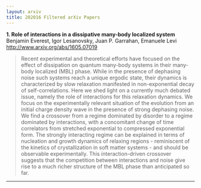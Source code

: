```yaml
---
layout: arxiv
title: 202016 Filtered arXiv Papers
---
```


**1.    Role of interactions in a dissipative many-body localized system**  
Benjamin Everest, Igor Lesanovsky, Juan P. Garrahan, Emanuele Levi  
http://www.arxiv.org/abs/1605.07019  
<blockquote>
<p>
Recent experimental and theoretical efforts have focused on the effect of dissipation on quantum many-body systems in their many-body localized (MBL) phase. While in the presence of dephasing noise such systems reach a unique ergodic state, their dynamics is characterized by slow relaxation manifested in non-exponential decay of self-correlations. Here we shed light on a currently much debated issue, namely the role of interactions for this relaxation dynamics. We focus on the experimentally relevant situation of the evolution from an initial charge density wave in the presence of strong dephasing noise. We find a crossover from a regime dominated by disorder to a regime dominated by interactions, with a concomitant change of time correlators from stretched exponential to compressed exponential form. The strongly interacting regime can be explained in terms of nucleation and growth dynamics of relaxing regions - reminiscent of the kinetics of crystallization in soft matter systems - and should be observable experimentally. This interaction-driven crossover suggests that the competition between interactions and noise give rise to a much richer structure of the MBL phase than anticipated so far.
</p>
</blockquote>

------

